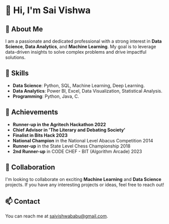 # 👋 Hi, I'm Sai Vishwa

## 👀 About Me
I am a passionate and dedicated professional with a strong interest in **Data Science**, **Data Analytics**, and **Machine Learning**. My goal is to leverage data-driven insights to solve complex problems and drive impactful solutions.

## 🚀 Skills
- **Data Science**: Python, SQL, Machine Learning, Deep Learning.
- **Data Analytics**: Power BI, Excel, Data Visualization, Statistical Analysis.
- **Programming**: Python, Java, C.

## 🌟 Achievements
- **Runner-up in the Agritech Hackathon 2022**
- **Chief Advisor in 'The Literary and Debating Society'**
- **Finalist in Bits Hack 2023**
- **National Champion** in the National Level Abacus Competition 2014
- **Runner-up** in the State Level Chess Championship 2018
- **2nd Runner-up** in CODE CHEF - BIT (Algorithm Arcade) 2023

## 💞️ Collaboration
I'm looking to collaborate on exciting **Machine Learning** and **Data Science** projects. If you have any interesting projects or ideas, feel free to reach out!

## 📫 Contact
You can reach me at [saivishwababu@gmail.com](mailto:saivishwababu@gmail.com).

<!---
SaiVishwa021/SaiVishwa021 is a ✨ special ✨ repository because its `README.md` (this file) appears on your GitHub profile.
You can click the Preview link to take a look at your changes.
--->
